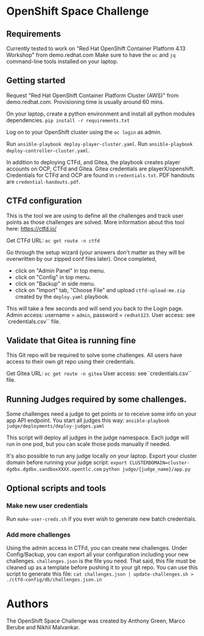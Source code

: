 # OpenShift Space Challenge

## Requirements

Currently tested to work on "Red Hat OpenShift Container Platform 4.13 Workshop" from demo.redhat.com
Make sure to have the `oc` and `jq` command-line tools installed on your laptop.

## Getting started

Request "Red Hat OpenShift Container Platform Cluster (AWS)" from demo.redhat.com. Provisioning time is usually around 60 mins.

On your laptop, create a python environment and install all python modules dependencies.
`pip install -r requirements.txt`

Log on to your OpenShift cluster using the `oc login` as admin.

Run `ansible-playbook deploy-player-cluster.yaml`.
Run `ansible-playbook deploy-controller-cluster.yaml`.

In addition to deploying CTFd, and Gitea, the playbook creates player
accounts on OCP, CTFd and Gitea. Gitea credentials are
playerX/openshift. Credentials for CTFd and OCP are found in
`credentials.txt`. PDF handouts are `credential-handouts.pdf`.

## CTFd configuration

This is the tool we are using to define all the challenges and track user points as those challenges are solved.
More information about this tool here: https://ctfd.io/

Get CTFd URL: `oc get route -n ctfd`

Go through the setup wizard (your answers don't matter as they will be overwritten by our zipped conf files later).
Once completed,

- click on "Admin Panel" in top menu.
- click on "Config" in top menu.
- click on "Backup" in side menu.
- click on "Import" tab, "Choose File" and upload `ctfd-upload-me.zip` created by the `deploy.yaml` playbook.

This will take a few seconds and will send you back to the Login page.
Admin access: username = `admin`, password = `redhat123`.
User access: see `credentials.csv`` file.

## Validate that Gitea is running fine

This Git repo will be required to solve some challenges. All users have access to their own git repo using their credentials.

Get Gitea URL: `oc get route -n gitea`
User access: see `credentials.csv`` file.


## Running Judges required by some challenges.

Some challenges need a judge to get points or to receive some info on your app API endpoint.  You start all judges this way:
`ansible-playbook judge/deployments/deploy-judges.yaml`

This script will deploy all judges in the judge namespace.  Each judge will run in one pod, but you can scale those pods manually if needed.

It's also possible to run any judge locally on your laptop.  Export your cluster domain before running your judge script:
`export CLUSTERDOMAIN=cluster-dgdbx.dgdbx.sandboxXXXX.opentlc.com`
`python judge/{judge_name}/app.py`



## Optional scripts and tools

### Make new user credentials

Run `make-user-creds.sh` if you ever wish to generate new batch credentials.

### Add more challenges

Using the admin access in CTFd, you can create new challenges. Under Config/Backup, you can export all your configuration including your new challenges. `challenges.json` is the file you need. That said, this file must be cleaned up as a template before pushing it to your git repo. You can use this script to generate this file: `cat challenges.json | update-challenges.sh > ./ctfd-config/db/challenges.json.in`

# Authors

The OpenShift Space Challenge was created by Anthony Green, Marco Berube and Nikhil Malvankar.
